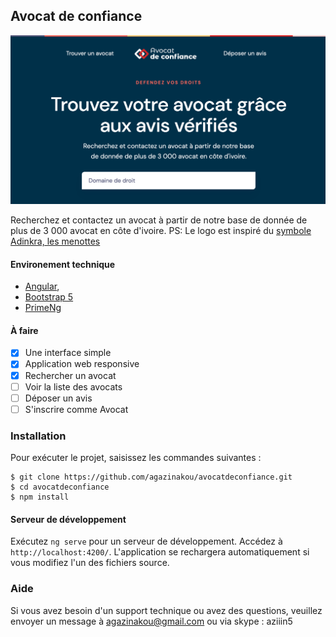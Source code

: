 ## Avocat de confiance

![Screen](screen.png)

Recherchez et contactez un avocat à partir de notre base de donnée de plus de 3 000 avocat en côte d'ivoire. 
PS: Le logo est inspiré du [symbole Adinkra, les menottes](https://www.nofi.media/2016/10/signification-adinkra/31059)
#### Environement technique
- [Angular](https://angular.io/), 
- [Bootstrap 5](https://getbootstrap.com/) 
- [PrimeNg](https://primefaces.org/primeng/)

#### À faire

- [x] Une interface simple
- [x] Application web responsive
- [x] Rechercher un avocat
- [ ] Voir la liste des avocats
- [ ] Déposer un avis
- [ ] S'inscrire comme Avocat

### Installation
Pour exécuter le projet, saisissez les commandes suivantes :
``` 
$ git clone https://github.com/agazinakou/avocatdeconfiance.git
$ cd avocatdeconfiance
$ npm install 
```

#### Serveur de développement
Exécutez `ng serve` pour un serveur de développement. Accédez à `http://localhost:4200/`. L'application se rechargera automatiquement si vous modifiez l'un des fichiers source.

### Aide
Si vous avez besoin d'un support technique ou avez des questions, veuillez envoyer un message à agazinakou@gmail.com ou via skype : aziiin5
